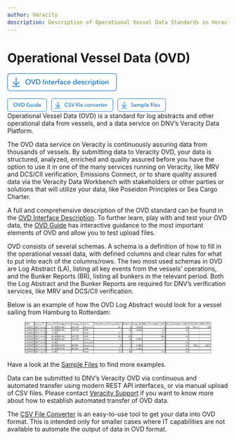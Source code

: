 ```yaml
---
author: Veracity
description: Description of Operational Vessel Data Standards in Veracity
---
```


# Operational Vessel Data (OVD)

[<img src="assets/Btn-InterfaceDescription.png" alt="assets/Btn-InterfaceDescription" height="40">](https://veracitycdnprod.blob.core.windows.net/digisales/myservices/cdn/content/marketplace/docs/OVD%203.2%20interface%20description.xlsx)

<a href="https://ovdguide.veracityapp.com" target="_blank">
  <img src="assets/Btn-OVDGuide.png" align="left" style="float:left; padding-right:10px" alt="assets/Btn-OVDGuide" height="30">
</a>

[<img src="assets/Btn-CSVfileConverter.png" align="left" style="float:left; padding-right:10px" alt="assets/Btn-CSVfileConverter" height="30">](https://veracitycdnprod.blob.core.windows.net/digisales/myservices/cdn/content/marketplace/docs/OVD%20CSV%20file%20converter%20v1.81.xlsm)

[<img src="assets/Btn-Samples.png" style="float:left; padding-right:10px" alt="assets/Btn-Samples" height="30">](https://veracitycdnprod.blob.core.windows.net/digisales/myservices/cdn/content/marketplace/docs/OVD%20sample%20files.zip)

<br>

Operational Vessel Data (OVD) is a standard for log abstracts and other operational data from vessels, and a data service on DNV’s Veracity Data Platform. 

The OVD data service on Veracity is continuously assuring data from thousands of vessels. By submitting data to Veracity OVD, your data is structured, analyzed, enriched and quality assured before you have the option to use it in one of the many services running on Veracity, like MRV and DCS/CII verification, Emissions Connect, or to share quality assured data via the Veracity Data Workbench with stakeholders or other parties or solutions that will utilize your data, like Poseidon Principles or Sea Cargo Charter. 

A full and comprehensive description of the OVD standard can be found in the [OVD Interface Description](https://veracitycdnprod.blob.core.windows.net/digisales/myservices/cdn/content/marketplace/docs/OVD%203.2%20interface%20description.xlsx). To further learn, play with and test your OVD data, the [OVD Guide](https://ovdguide.veracityapp.com) has interactive guidance to the most important elements of OVD and allow you to test upload files. 

OVD consists of several schemas. A schema is a definition of how to fill in the operational vessel data, with defined columns and clear rules for what to put into each of the columns/rows. The two most used schemas in OVD are Log Abstract (LA), listing all key events from the vessels’ operations, and the Bunker Reports (BR), listing all bunkers in the relevant period. Both the Log Abstract and the Bunker Reports are required for DNV’s verification services, like MRV and DCS/CII verification. 

Below is an example of how the OVD Log Abstract would look for a vessel sailing from Hamburg to Rotterdam: 

<figure>
    <img src="assets/data-table.png"/>
</figure>

Have a look at the [Sample Files](https://veracitycdnprod.blob.core.windows.net/digisales/myservices/cdn/content/marketplace/docs/OVD%20sample%20files.zip) to find more examples. 

Data can be submitted to DNV’s Veracity OVD via continuous and automated transfer using modern REST API interfaces, or via manual upload of CSV files. Please contact [Veracity Support](mailto:support@veracity.com) if you want to know more about how to establish automated transfer of OVD data. 

The [CSV File Converter](https://veracitycdnprod.blob.core.windows.net/digisales/myservices/cdn/content/marketplace/docs/OVD%20CSV%20file%20converter%20v1.81.xlsm) is an easy-to-use tool to get your data into OVD format. This is intended only for smaller cases where IT capabilities are not available to automate the output of data in OVD format. 
